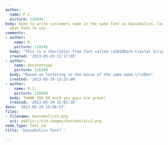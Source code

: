 ```yaml
---
author:
  name: P.I.
  picture: 126644
body: Need to write customers name in the same font as bassaholics. Can anyone tell
  what font to use.
comments:
- author:
    name: R.
    picture: 119345
  body: "This is a (horrible) free font called \u2018Dark Crystal Script\u2019."
  created: '2013-05-29 13:17:05'
- author:
    name: donshottype
    picture: 126100
  body: "Based on lettering in the movie of the same name.\r\nDon"
  created: '2013-05-29 13:25:00'
- author:
    name: P.I.
    picture: 126644
  body: THANK YOU SO much you guys are great!
  created: '2013-05-29 15:02:38'
date: '2013-05-29 12:56:57'
files:
- filename: bassaholics2.png
  uri: public://old-images/bassaholics2.png
node_type: font_id
title: 'bassaholics font? '

---
```

